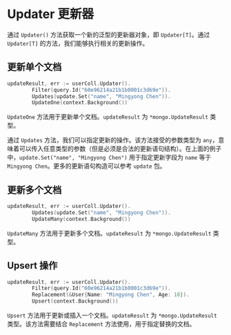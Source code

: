 # Updater 更新器
通过 `Updater()` 方法获取一个新的泛型的更新器对象，即 `Updater[T]`。通过 `Updater[T]` 的方法，我们能够执行相关的更新操作。

## 更新单个文档
```go
updateResult, err := userColl.Updater().
		Filter(query.Id("60e96214a21b1b0001c3d69e")).
		Updates(update.Set("name", "Mingyong Chen")).
		UpdateOne(context.Background())
```
`UpdateOne` 方法用于更新单个文档。`updateResult` 为 `*mongo.UpdateResult` 类型。

通过 `Updates` 方法，我们可以指定更新的操作。该方法接受的参数类型为 `any`，意味着可以传入任意类型的参数（但是必须是合法的更新语句结构）。在上面的例子中，`update.Set("name", "Mingyong Chen")` 用于指定更新字段为 `name` 等于 `Mingyong Chen`。更多的更新语句构造可以参考 `update` 包。

## 更新多个文档
```go
updateResult, err := userColl.Updater().
		Updates(update.Set("name", "Mingyong Chen")).
		UpdateMany(context.Background())
```
`UpdateMany` 方法用于更新多个文档。`updateResult` 为 `*mongo.UpdateResult` 类型。

## Upsert 操作
```go
updateResult, err := userColl.Updater().
		Filter(query.Id("60e96214a21b1b0001c3d69e")).
		Replacement(&User{Name: "Mingyong Chen", Age: 18}).
		Upsert(context.Background())
```
`Upsert` 方法用于更新或插入一个文档。`updateResult` 为 `*mongo.UpdateResult` 类型。该方法需要结合 `Replacement` 方法使用，用于指定替换的文档。
